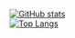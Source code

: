 [![GitHub stats](https://github-readme-stats.vercel.app/api?username=filiplitwora&theme=dark)](https://github.com/anuraghazra/github-readme-stats)
<br />
[![Top Langs](https://github-readme-stats.vercel.app/api/top-langs/?username=filiplitwora&theme=dark)](https://github.com/anuraghazra/github-readme-stats)
